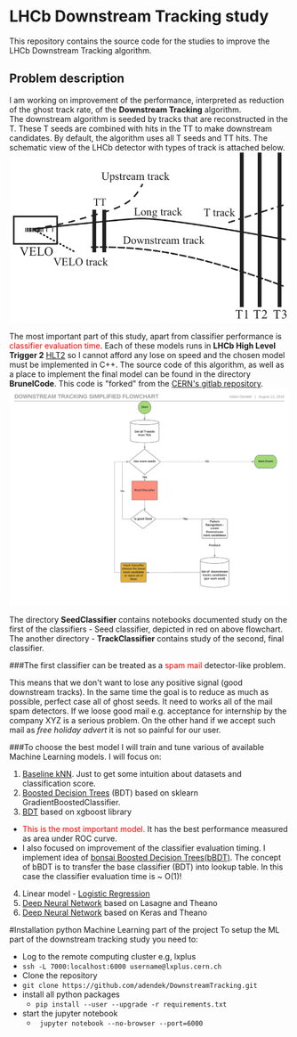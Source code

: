 # LHCb Downstream Tracking study  
This repository contains the source code for the studies to improve the LHCb Downstream Tracking algorithm.  

## Problem description

I am working on improvement of the performance, interpreted as reduction of the ghost track rate, of the **Downstream Tracking** algorithm.  
The downstream algorithm is seeded by tracks that are reconstructed in the T. 
These T seeds are combined with hits in the TT to make downstream candidates. By default, the algorithm uses all T seeds and TT hits.
The schematic view of the LHCb detector with types of track is attached below. 
![Downstream Tracking simplified flowchart](SeedClasifier/img/track.png)

The most important part of this study, apart from classifier performance is <font color='red'>classifier evaluation time</font>. 
Each of these models runs in **LHCb High Level Trigger 2** [HLT2](http://cerncourier.com/cws/article/cern/62495) so I cannot afford any lose on speed and the chosen model must be implemented in C++. The source code of this algorithm, as well as a place to implement the final model can be found in the directory **BrunelCode**. This code is "forked" from the [CERN's gitlab repository](https://gitlab.cern.ch/lhcb/Rec/tree/master).    
![Downstream Tracking simplified flowchart](SeedClasifier/img/Downstream_tracking_simplified.png)

The directory **SeedClassifier** contains notebooks documented study on the first of the classifiers - Seed classifier, depicted in red on above flowchart.  
The another directory - **TrackClassifier** contains study of the second, final classifier. 

###The first classifier can be treated as a <font color='red'>spam mail </font> detector-like problem. 

This means that we don't want to lose any positive signal (good downstream tracks). In the same time the goal is to reduce as much as possible, perfect case all of ghost seeds. It need to works all of the mail spam detectors. If we loose good mail e.g. acceptance for internship by the company XYZ is a serious problem. On the other hand if we accept such mail as *free holiday advert* it is not so painful for our user. 

###To choose the best model I will train and tune various of available Machine Learning models. I will focus on: 
 1. [Baseline kNN](SeedClasifier/Baseline.ipynb). Just to get some intuition about datasets and classification score. 
 2. [Boosted Decision Trees](SeedClasifier/Baseline-BDT.ipynb) (BDT) based on sklearn GradientBoostedClassifier. 
 3. [BDT](SeedClasifier/BDT-XGBoost.ipynb) based on xgboost library 
  * <span style="color:red;">This is the most important model.</span> It has the best performance measured as area under ROC curve. 
  * I also focused on improvement of the classifier evaluation timing. I implement idea of [bonsai Boosted Decision Trees(bBDT)](http://arxiv.org/abs/1210.6861). The concept of bBDT is to transfer the  base classifier (BDT) into lookup table. In this case the classifier evaluation time is ~ O(1)! 
 4. Linear model - [Logistic Regression](SeedClasifier/LogisticRegression.ipynb)
 5. [Deep Neural Network](SeedClasifier/DNN.ipynb) based on Lasagne and Theano
 6. [Deep Neural Network]((SeedClasifier/DNN-Keras.ipynb)) based on Keras and Theano

#Installation python Machine Learning part of the project
To setup the ML part of the  downstream tracking study you need to:  
* Log to the remote computing cluster e.g, lxplus  
 * ``` ssh -L 7000:localhost:6000 username@lxplus.cern.ch ``` 
* Clone the repository   
 * ``` git clone https://github.com/adendek/DownstreamTracking.git  ```
* install all python packages    
  * ``` pip install --user --upgrade -r requirements.txt ``` 
* start the jupyter notebook
  * ``` jupyter notebook --no-browser --port=6000```  
